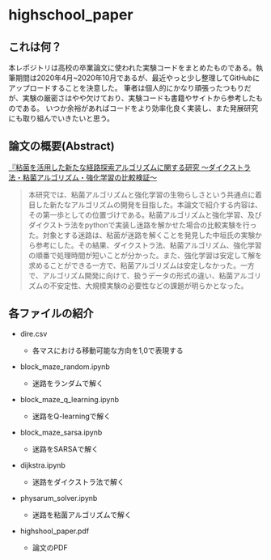 # highschool_paper

## これは何？
  本レポジトリは高校の卒業論文に使われた実験コードをまとめたものである。執筆期間は2020年4月~2020年10月であるが、最近やっと少し整理してGitHubにアップロードすることを決意した。
  筆者は個人的にかなり頑張ったつもりだが、実験の厳密さはやや欠けており、実験コードも書籍やサイトから参考したものである。
  いつか余裕があればコードをより効率化良く実装し、また発展研究にも取り組んでいきたいと思う。


## 論文の概要(Abstract)
  [『粘菌を活用した新たな経路探索アルゴリズムに関する研究 ～ダイクストラ法・粘菌アルゴリズム・強化学習の比較検証～](https://github.com/bishopfunc/highschool_paper/blob/main/highshool_paper.pdf)
  > 本研究では、粘菌アルゴリズムと強化学習の生物らしさという共通点に着目した新たなアルゴリズムの開発を目指した。本論文で紹介する内容は、その第一歩としての位置づけである。粘菌アルゴリズムと強化学習、及びダイクストラ法をpythonで実装し迷路を解かせた場合の比較実験を行った。対象とする迷路は、粘菌が迷路を解くことを発見した中垣氏の実験から参考にした。その結果、ダイクストラ法、粘菌アルゴリズム、強化学習の順番で処理時間が短いことが分かった。また、強化学習は安定して解を求めることができる一方で、粘菌アルゴリズムは安定しなかった。一方で、アルゴリズム開発に向けて、扱うデータの形式の違い、粘菌アルゴリズムの不安定性、大規模実験の必要性などの課題が明らかとなった。

## 各ファイルの紹介
  - dire.csv
    - 各マスにおける移動可能な方向を1,0で表現する
  - block_maze_random.ipynb
    - 迷路をランダムで解く
  - block_maze_q_learning.ipynb
    - 迷路をQ-learningで解く
  - block_maze_sarsa.ipynb
    - 迷路をSARSAで解く
   
  - dijkstra.ipynb
    - 迷路をダイクストラ法で解く
      
  - physarum_solver.ipynb
    - 迷路を粘菌アルゴリズムで解く
   
  - highshool_paper.pdf
    - 論文のPDF 

  

  
  
     
 
  
